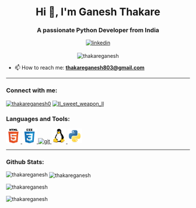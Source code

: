 <!-- [![MasterHead](https://firebasestorage.googleapis.com/v0/b/flexi-coding.appspot.com/o/dempgi7-520f8d5f-63d4-4453-8822-dbc149ae27f8.gif?alt=media&token=91c0c7b2-93c3-4029-b011-1a8703c5730d)](https://rishavchanda.io) --->
<h1 align="center"> Hi 👋, I'm Ganesh Thakare </h1>
<h3 align="center"> A passionate Python Developer from India</h3>
<div align="center">
<!--   <a href="#" target="_blank">
    <img src=https://img.shields.io/badge/codepen-%23131417.svg?&style=flat-square&logo=codepen&logoColor=white alt=codepen style="margin-bottom: 5px;" />
  </a> -->
  <a href="" target="_blank">
    <img src=https://img.shields.io/badge/linkedin-%231E77B5.svg?&style=flat-square&logo=linkedin&logoColor=white alt=linkedin style="margin-bottom: 5px;" />
  </a>
  <br>
</div>

<p align="center"> <img src="https://komarev.com/ghpvc/?username=thakareganesh&style=for-the-badge" alt="thakareganesh" /> </p>

- 📫 How to reach me: **thakareganesh803@gmail.com**
<!--Twitter here-->
<hr>
<h3 align="left">Connect with me:</h3>
<p align="left">
<a href="https://twitter.com/thakareganesh0" target="_blank"><img align="center" src="https://raw.githubusercontent.com/rahuldkjain/github-profile-readme-generator/master/src/images/icons/Social/twitter.svg" alt="thakareganesh0" height="30" width="40"/></a>
<a href="https://instagram.com/thakareganesh803" target="_blank"><img align="center" src="https://raw.githubusercontent.com/rahuldkjain/github-profile-readme-generator/master/src/images/icons/Social/instagram.svg" alt="ll_sweet_weapon_ll" height="30" width="40" /></a>
</p>

<h3 align="degault">Languages and Tools:</h3>
<p align="left"> 
<a href="https://www.w3.org/html/" target="_blank" rel="noreferrer"> <img src="https://raw.githubusercontent.com/devicons/devicon/master/icons/html5/html5-original-wordmark.svg" alt="html5" width="40" height="40"/> </a> 
<a href="https://www.w3schools.com/css/" target="_blank" rel="noreferrer"> <img src="https://raw.githubusercontent.com/devicons/devicon/master/icons/css3/css3-original-wordmark.svg" alt="css3" width="40" height="40"/> </a> 
<a href="https://git-scm.com/" target="_blank" rel="noreferrer"> <img src="https://www.vectorlogo.zone/logos/git-scm/git-scm-icon.svg" alt="git" width="40" height="40"/> </a> 
<a href="https://www.linux.org/" target="_blank" rel="noreferrer"> <img src="https://raw.githubusercontent.com/devicons/devicon/master/icons/linux/linux-original.svg" alt="linux" width="40" height="40"/> </a> 
<a href="https://www.python.org" target="_blank" rel="noreferrer"> <img src="https://raw.githubusercontent.com/devicons/devicon/master/icons/python/python-original.svg" alt="python" width="40" height="40"/> </a> </p>

<hr>
<h3 align="left">Github Stats:</h3>
<p><img align="left" src="https://github-readme-stats.vercel.app/api/top-langs?username=thakareganesh&show_icons=true&locale=en&layout=compact&theme=tokyonight" alt="thakareganesh" /></p>

<p>&nbsp;<img align="center" src="https://github-readme-stats.vercel.app/api?username=thakareganesh&show_icons=true&locale=en&theme=tokyonight" alt="thakareganesh" /></p>

<p><img align="center" src="https://github-readme-streak-stats.herokuapp.com/?user=thakareganesh&&theme=onedark" alt="thakareganesh" /></p>

<p><img align="center" src="https://github-readme-stats.vercel.app/api/top-langs/?username=thakareganesh&theme=dark&hide_border=false&include_all_commits=true&count_private=true&layout=donut-vertical" alt="thakareganesh" /></p>













